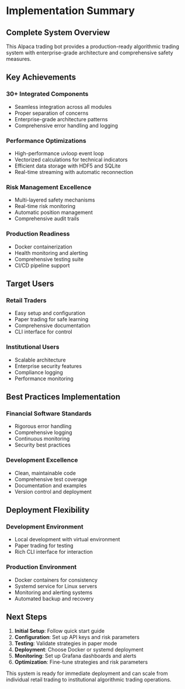 # Implementation Summary

## Complete System Overview

This Alpaca trading bot provides a production-ready algorithmic trading system with enterprise-grade architecture and comprehensive safety measures.

## Key Achievements

### 30+ Integrated Components
- Seamless integration across all modules
- Proper separation of concerns
- Enterprise-grade architecture patterns
- Comprehensive error handling and logging

### Performance Optimizations
- High-performance uvloop event loop
- Vectorized calculations for technical indicators
- Efficient data storage with HDF5 and SQLite
- Real-time streaming with automatic reconnection

### Risk Management Excellence
- Multi-layered safety mechanisms
- Real-time risk monitoring
- Automatic position management
- Comprehensive audit trails

### Production Readiness
- Docker containerization
- Health monitoring and alerting
- Comprehensive testing suite
- CI/CD pipeline support

## Target Users

### Retail Traders
- Easy setup and configuration
- Paper trading for safe learning
- Comprehensive documentation
- CLI interface for control

### Institutional Users
- Scalable architecture
- Enterprise security features
- Compliance logging
- Performance monitoring

## Best Practices Implementation

### Financial Software Standards
- Rigorous error handling
- Comprehensive logging
- Continuous monitoring
- Security best practices

### Development Excellence
- Clean, maintainable code
- Comprehensive test coverage
- Documentation and examples
- Version control and deployment

## Deployment Flexibility

### Development Environment
- Local development with virtual environment
- Paper trading for testing
- Rich CLI interface for interaction

### Production Environment
- Docker containers for consistency
- Systemd service for Linux servers
- Monitoring and alerting systems
- Automated backup and recovery

## Next Steps

1. **Initial Setup**: Follow quick start guide
2. **Configuration**: Set up API keys and risk parameters
3. **Testing**: Validate strategies in paper mode
4. **Deployment**: Choose Docker or systemd deployment
5. **Monitoring**: Set up Grafana dashboards and alerts
6. **Optimization**: Fine-tune strategies and risk parameters

This system is ready for immediate deployment and can scale from individual retail trading to institutional algorithmic trading operations.
